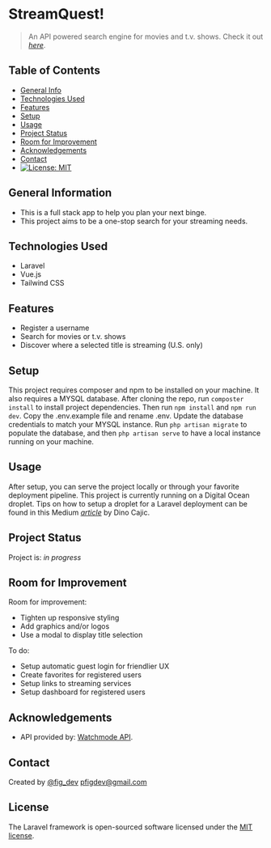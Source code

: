 # StreamQuest!
> An API powered search engine for movies and t.v. shows.
> Check it out [_here_](https://thestream.quest). 

## Table of Contents
* [General Info](#general-information)
* [Technologies Used](#technologies-used)
* [Features](#features)
* [Setup](#setup)
* [Usage](#usage)
* [Project Status](#project-status)
* [Room for Improvement](#room-for-improvement)
* [Acknowledgements](#acknowledgements)
* [Contact](#contact)
* [![License: MIT](https://img.shields.io/badge/License-MIT-yellow.svg)](https://opensource.org/licenses/MIT)


## General Information
- This is a full stack app to help you plan your next binge.
- This project aims to be a one-stop search for your streaming needs.

## Technologies Used
- Laravel 
- Vue.js
- Tailwind CSS 

## Features
- Register a username
- Search for movies or t.v. shows
- Discover where a selected title is streaming (U.S. only)


## Setup
This project requires composer and npm to be installed on your machine. It also requires a MYSQL database. After cloning the repo, run `composter install` to install project dependencies. Then run `npm install` and `npm run dev`. Copy the .env.example file and rename .env. Update the database credentials to match your MYSQL instance. Run `php artisan migrate` to populate the database, and then `php artisan serve` to have a local instance running on your machine.   


## Usage
After setup, you can serve the project locally or through your favorite deployment pipeline. This project is currently running on a Digital Ocean droplet. Tips on how to setup a droplet for a Laravel deployment can be found in this Medium [_article_](https://blog.devgenius.io/quick-way-to-deploy-a-laravel-app-to-digitalocean-d212f088bcc5) by Dino Cajic.

## Project Status
Project is: _in progress_


## Room for Improvement
Room for improvement:
- Tighten up responsive styling
- Add graphics and/or logos
- Use a modal to display title selection

To do:
- Setup automatic guest login for friendlier UX 
- Create favorites for registered users
- Setup links to streaming services
- Setup dashboard for registered users



## Acknowledgements
- API provided by: [Watchmode API](https://api.watchmode.com/).



## Contact
Created by [@fig_dev](https://pfigdev.xyz/) pfigdev@gmail.com
## License

The Laravel framework is open-sourced software licensed under the [MIT license](https://opensource.org/licenses/MIT).

